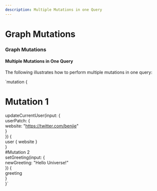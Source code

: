```yaml
---
description: Multiple Mutations in one Query
---
```


# Graph Mutations

### Graph Mutations

#### Multiple Mutations in One Query

The following illustrates how to perform multiple mutations in one query:

`mutation {  
  # Mutation 1  
  updateCurrentUser(input: {  
    userPatch: {  
      website: "https://twitter.com/benjie"  
    }  
  }) {  
     user { website }  
  }   
  #Mutation 2  
  setGreeting(input: {  
    newGreeting: "Hello Universe!"  
  }) {  
     greeting  
  }  
}`






